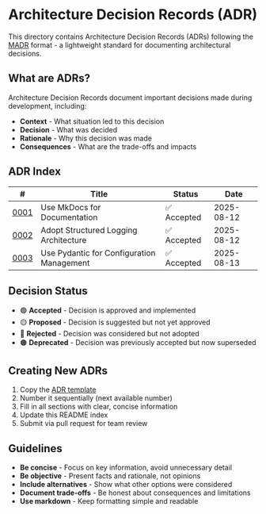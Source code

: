 # Architecture Decision Records (ADR)

This directory contains Architecture Decision Records (ADRs) following the [MADR](https://adr.github.io/madr/) format - a lightweight standard for documenting architectural decisions.

## What are ADRs?

Architecture Decision Records document important decisions made during development, including:
- **Context** - What situation led to this decision
- **Decision** - What was decided
- **Rationale** - Why this decision was made
- **Consequences** - What are the trade-offs and impacts

## ADR Index

| # | Title | Status | Date |
|---|-------|--------|------|
| [0001](0001-use-mkdocs-for-documentation.md) | Use MkDocs for Documentation | ✅ Accepted | 2025-08-12 |
| [0002](0002-adopt-structured-logging.md) | Adopt Structured Logging Architecture | ✅ Accepted | 2025-08-12 |
| [0003](0003-use-pydantic-for-configuration.md) | Use Pydantic for Configuration Management | ✅ Accepted | 2025-08-13 |

## Decision Status

- 🟢 **Accepted** - Decision is approved and implemented
- 🟡 **Proposed** - Decision is suggested but not yet approved
- 🔴 **Rejected** - Decision was considered but not adopted
- 🟤 **Deprecated** - Decision was previously accepted but now superseded

## Creating New ADRs

1. Copy the [ADR template](adr-template.md)
2. Number it sequentially (next available number)
3. Fill in all sections with clear, concise information
4. Update this README index
5. Submit via pull request for team review

## Guidelines

- **Be concise** - Focus on key information, avoid unnecessary detail
- **Be objective** - Present facts and rationale, not opinions
- **Include alternatives** - Show what other options were considered
- **Document trade-offs** - Be honest about consequences and limitations
- **Use markdown** - Keep formatting simple and readable
